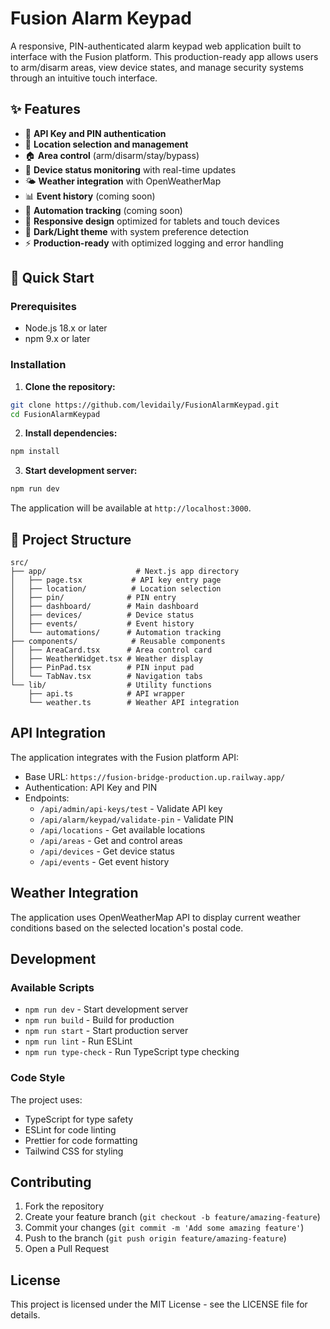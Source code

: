 # Fusion Alarm Keypad

A responsive, PIN-authenticated alarm keypad web application built to interface with the Fusion platform. This production-ready app allows users to arm/disarm areas, view device states, and manage security systems through an intuitive touch interface.

## ✨ Features

- 🔐 **API Key and PIN authentication**
- 📍 **Location selection and management** 
- 🏠 **Area control** (arm/disarm/stay/bypass)
- 📱 **Device status monitoring** with real-time updates
- 🌤️ **Weather integration** with OpenWeatherMap
- 📊 **Event history** (coming soon)
- 🔧 **Automation tracking** (coming soon)
- 📱 **Responsive design** optimized for tablets and touch devices
- 🌙 **Dark/Light theme** with system preference detection
- ⚡ **Production-ready** with optimized logging and error handling

## 🚀 Quick Start

### Prerequisites

- Node.js 18.x or later
- npm 9.x or later

### Installation

1. **Clone the repository:**
```bash
git clone https://github.com/levidaily/FusionAlarmKeypad.git
cd FusionAlarmKeypad
```

2. **Install dependencies:**
```bash
npm install
```

3. **Start development server:**
```bash
npm run dev
```

The application will be available at `http://localhost:3000`.

## 📁 Project Structure

```
src/
├── app/                    # Next.js app directory
│   ├── page.tsx           # API key entry page
│   ├── location/          # Location selection
│   ├── pin/              # PIN entry
│   ├── dashboard/        # Main dashboard
│   ├── devices/          # Device status
│   ├── events/           # Event history
│   └── automations/      # Automation tracking
├── components/            # Reusable components
│   ├── AreaCard.tsx      # Area control card
│   ├── WeatherWidget.tsx # Weather display
│   ├── PinPad.tsx        # PIN input pad
│   └── TabNav.tsx        # Navigation tabs
└── lib/                  # Utility functions
    ├── api.ts            # API wrapper
    └── weather.ts        # Weather API integration
```

## API Integration

The application integrates with the Fusion platform API:

- Base URL: `https://fusion-bridge-production.up.railway.app/`
- Authentication: API Key and PIN
- Endpoints:
  - `/api/admin/api-keys/test` - Validate API key
  - `/api/alarm/keypad/validate-pin` - Validate PIN
  - `/api/locations` - Get available locations
  - `/api/areas` - Get and control areas
  - `/api/devices` - Get device status
  - `/api/events` - Get event history

## Weather Integration

The application uses OpenWeatherMap API to display current weather conditions based on the selected location's postal code.

## Development

### Available Scripts

- `npm run dev` - Start development server
- `npm run build` - Build for production
- `npm run start` - Start production server
- `npm run lint` - Run ESLint
- `npm run type-check` - Run TypeScript type checking

### Code Style

The project uses:
- TypeScript for type safety
- ESLint for code linting
- Prettier for code formatting
- Tailwind CSS for styling

## Contributing

1. Fork the repository
2. Create your feature branch (`git checkout -b feature/amazing-feature`)
3. Commit your changes (`git commit -m 'Add some amazing feature'`)
4. Push to the branch (`git push origin feature/amazing-feature`)
5. Open a Pull Request

## License

This project is licensed under the MIT License - see the LICENSE file for details.
